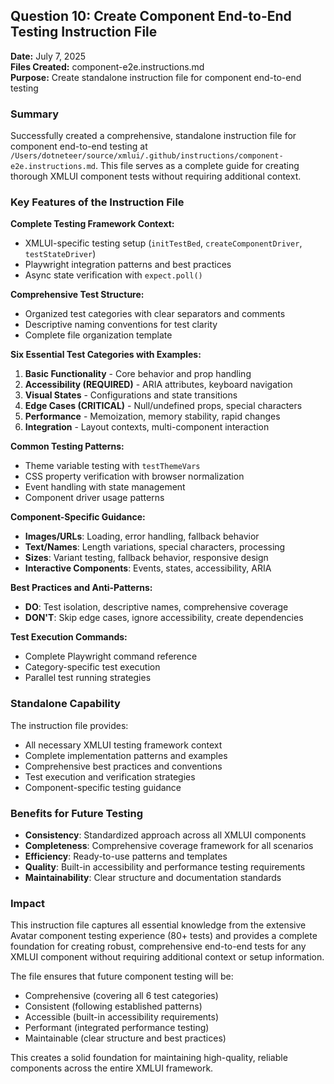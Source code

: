 ## Question 10: Create Component End-to-End Testing Instruction File

**Date:** July 7, 2025  
**Files Created:** component-e2e.instructions.md  
**Purpose:** Create standalone instruction file for component end-to-end testing

### Summary

Successfully created a comprehensive, standalone instruction file for component end-to-end testing at `/Users/dotneteer/source/xmlui/.github/instructions/component-e2e.instructions.md`. This file serves as a complete guide for creating thorough XMLUI component tests without requiring additional context.

### Key Features of the Instruction File

**Complete Testing Framework Context:**
- XMLUI-specific testing setup (`initTestBed`, `createComponentDriver`, `testStateDriver`)
- Playwright integration patterns and best practices
- Async state verification with `expect.poll()`

**Comprehensive Test Structure:**
- Organized test categories with clear separators and comments
- Descriptive naming conventions for test clarity
- Complete file organization template

**Six Essential Test Categories with Examples:**
1. **Basic Functionality** - Core behavior and prop handling
2. **Accessibility (REQUIRED)** - ARIA attributes, keyboard navigation
3. **Visual States** - Configurations and state transitions
4. **Edge Cases (CRITICAL)** - Null/undefined props, special characters
5. **Performance** - Memoization, memory stability, rapid changes
6. **Integration** - Layout contexts, multi-component interaction

**Common Testing Patterns:**
- Theme variable testing with `testThemeVars`
- CSS property verification with browser normalization
- Event handling with state management
- Component driver usage patterns

**Component-Specific Guidance:**
- **Images/URLs**: Loading, error handling, fallback behavior
- **Text/Names**: Length variations, special characters, processing
- **Sizes**: Variant testing, fallback behavior, responsive design
- **Interactive Components**: Events, states, accessibility, ARIA

**Best Practices and Anti-Patterns:**
- **DO**: Test isolation, descriptive names, comprehensive coverage
- **DON'T**: Skip edge cases, ignore accessibility, create dependencies

**Test Execution Commands:**
- Complete Playwright command reference
- Category-specific test execution
- Parallel test running strategies

### Standalone Capability

The instruction file provides:
- All necessary XMLUI testing framework context
- Complete implementation patterns and examples
- Comprehensive best practices and conventions
- Test execution and verification strategies
- Component-specific testing guidance

### Benefits for Future Testing

- **Consistency**: Standardized approach across all XMLUI components
- **Completeness**: Comprehensive coverage framework for all scenarios
- **Efficiency**: Ready-to-use patterns and templates
- **Quality**: Built-in accessibility and performance testing requirements
- **Maintainability**: Clear structure and documentation standards

### Impact

This instruction file captures all essential knowledge from the extensive Avatar component testing experience (80+ tests) and provides a complete foundation for creating robust, comprehensive end-to-end tests for any XMLUI component without requiring additional context or setup information.

The file ensures that future component testing will be:
- Comprehensive (covering all 6 test categories)
- Consistent (following established patterns)
- Accessible (built-in accessibility requirements)
- Performant (integrated performance testing)
- Maintainable (clear structure and best practices)

This creates a solid foundation for maintaining high-quality, reliable components across the entire XMLUI framework.

